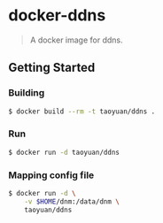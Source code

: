 # docker-ddns

> A docker image for ddns.

## Getting Started

### Building

```bash
$ docker build --rm -t taoyuan/ddns .
```

### Run

```bash
$ docker run -d taoyuan/ddns
```

### Mapping config file

```bash
$ docker run -d \
    -v $HOME/dnm:/data/dnm \
    taoyuan/ddns
```